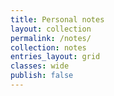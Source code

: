 ```yaml
---
title: Personal notes
layout: collection
permalink: /notes/
collection: notes
entries_layout: grid
classes: wide
publish: false
---
```

